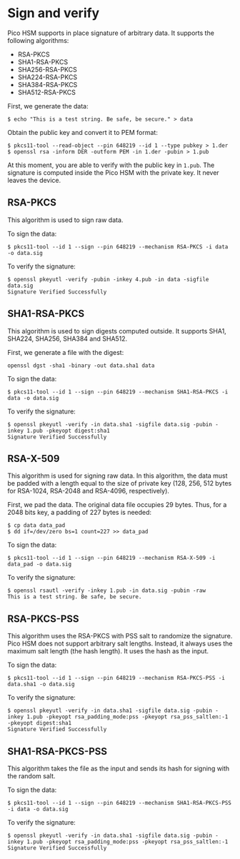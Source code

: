 # Sign and verify

Pico HSM supports in place signature of arbitrary data. It supports the following algorithms:
* RSA-PKCS 
* SHA1-RSA-PKCS
* SHA256-RSA-PKCS
* SHA224-RSA-PKCS
* SHA384-RSA-PKCS
* SHA512-RSA-PKCS

First, we generate the data:
```
$ echo "This is a test string. Be safe, be secure." > data
```

Obtain the public key and convert it to PEM format:
```
$ pkcs11-tool --read-object --pin 648219 --id 1 --type pubkey > 1.der
$ openssl rsa -inform DER -outform PEM -in 1.der -pubin > 1.pub
```

At this moment, you are able to verify with the public key in `1.pub`. The signature is computed inside the Pico HSM with the private key. It never leaves the device.

## RSA-PKCS
This algorithm is used to sign raw data. 

To sign the data:
```
$ pkcs11-tool --id 1 --sign --pin 648219 --mechanism RSA-PKCS -i data -o data.sig
```

To verify the signature:
```
$ openssl pkeyutl -verify -pubin -inkey 4.pub -in data -sigfile data.sig
Signature Verified Successfully
```

## SHA1-RSA-PKCS
This algorithm is used to sign digests computed outside. It supports SHA1, SHA224, SHA256, SHA384 and SHA512.

First, we generate a file with the digest:
```
openssl dgst -sha1 -binary -out data.sha1 data
```

To sign the data:
```
$ pkcs11-tool --id 1 --sign --pin 648219 --mechanism SHA1-RSA-PKCS -i data -o data.sig
```

To verify the signature:
```
$ openssl pkeyutl -verify -in data.sha1 -sigfile data.sig -pubin -inkey 1.pub -pkeyopt digest:sha1
Signature Verified Successfully
```

## RSA-X-509
This algorithm is used for signing raw data. In this algorithm, the data must be padded with a length equal to the size of private key (128, 256, 512 bytes for RSA-1024, RSA-2048 and RSA-4096, respectively).

First, we pad the data. The original data file occupies 29 bytes. Thus, for a 2048 bits key, a padding of 227 bytes is needed:

```
$ cp data data_pad
$ dd if=/dev/zero bs=1 count=227 >> data_pad
```

To sign the data:
```
$ pkcs11-tool --id 1 --sign --pin 648219 --mechanism RSA-X-509 -i data_pad -o data.sig
```

To verify the signature:
```
$ openssl rsautl -verify -inkey 1.pub -in data.sig -pubin -raw
This is a test string. Be safe, be secure.
```

## RSA-PKCS-PSS
This algorithm uses the RSA-PKCS with PSS salt to randomize the signature. Pico HSM does not support arbitrary salt lengths. Instead, it always uses the maximum salt length (the hash length). It uses the hash as the input.

To sign the data:
```
$ pkcs11-tool --id 1 --sign --pin 648219 --mechanism RSA-PKCS-PSS -i data.sha1 -o data.sig
``` 

To verify the signature:
```
$ openssl pkeyutl -verify -in data.sha1 -sigfile data.sig -pubin -inkey 1.pub -pkeyopt rsa_padding_mode:pss -pkeyopt rsa_pss_saltlen:-1 -pkeyopt digest:sha1
Signature Verified Successfully
```

## SHA1-RSA-PKCS-PSS
This algorithm takes the file as the input and sends its hash for signing with the random salt.

To sign the data:
```
$ pkcs11-tool --id 1 --sign --pin 648219 --mechanism SHA1-RSA-PKCS-PSS -i data -o data.sig
``` 

To verify the signature:
```
$ openssl pkeyutl -verify -in data.sha1 -sigfile data.sig -pubin -inkey 1.pub -pkeyopt rsa_padding_mode:pss -pkeyopt rsa_pss_saltlen:-1
Signature Verified Successfully
```
